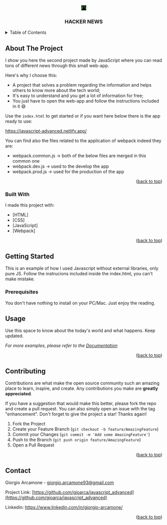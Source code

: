 <a name="readme-top"></a>

<!-- PROJECT LOGO -->
<br />
<div align="center">
  <a href="https://github.com/gioarca/javascript_advanced">
    <img src="ASSETS/IMG/favicon-16x16.png" alt="Logo" width="16" height="16">
  </a>
  <h3 align="center">HACKER NEWS</h3>
</div>


<!-- TABLE OF CONTENTS -->
<details>
  <summary>Table of Contents</summary>
  <ol>
    <li>
      <a href="#about-the-project">About The Project</a>
      <ul>
        <li><a href="#built-with">Built With</a></li>
      </ul>
    </li>
    <li>
      <a href="#getting-started">Getting Started</a>
      <ul>
        <li><a href="#prerequisites">Prerequisites</a></li>
      </ul>
    </li>
    <li><a href="#usage">Usage</a></li>
    <li><a href="#contributing">Contributing</a></li>
    <li><a href="#contact">Contact</a></li>
  </ol>
</details>



<!-- ABOUT THE PROJECT -->
## About The Project

I show you here the second project made by JavaScript where you can read tons of different news through this small web-app.

Here's why I choose this:
* A project that solves a problem regarding the information and helps others to know more about the tech world;
* It's easy to understand and you get a lot of information for free;
* You just have to open the web-app and follow the instructions included in it :smile:

Use the `index.html` to get started or if you want here below there is the app ready to use:

<a href="https://javascript-advanced.netlify.app/" target="_blank">https://javascript-advanced.netlify.app/</a>

You can find also the files related to the application of webpack indeed they are:
- webpack.common.js -> both of the below files are merged in this common one
- webpack.dev.js  -> used to the develop the app
- webpack.prod.js -> used for the production of the app

<p align="right">(<a href="#readme-top">back to top</a>)</p>


### Built With

I made this project with:

* [HTML]
* [CSS]
* [JavaScript]
* [Webpack]

<p align="right">(<a href="#readme-top">back to top</a>)</p>



<!-- GETTING STARTED -->
## Getting Started

This is an example of how I used Javascript without external libraries, only pure JS.
Follow the instrucions included inside the index.html, you can't make mistake.

### Prerequisites

You don't have nothing to install on your PC/Mac. Just enjoy the reading.



<!-- USAGE EXAMPLES -->
## Usage

Use this space to know about the today's world and what happens. Keep updated.

_For more examples, please refer to the [Documentation](https://github.com/HackerNews/API)_

<p align="right">(<a href="#readme-top">back to top</a>)</p>




<!-- CONTRIBUTING -->
## Contributing

Contributions are what make the open source community such an amazing place to learn, inspire, and create. Any contributions you make are **greatly appreciated**.

If you have a suggestion that would make this better, please fork the repo and create a pull request. You can also simply open an issue with the tag "enhancement".
Don't forget to give the project a star! Thanks again!

1. Fork the Project
2. Create your Feature Branch (`git checkout -b feature/AmazingFeature`)
3. Commit your Changes (`git commit -m 'Add some AmazingFeature'`)
4. Push to the Branch (`git push origin feature/AmazingFeature`)
5. Open a Pull Request

<p align="right">(<a href="#readme-top">back to top</a>)</p>


<!-- CONTACT -->
## Contact

Giorgio Arcamone - giorgio.arcamone93@gmail.com

Project Link: [https://github.com/gioarca/javascript_advanced](https://github.com/gioarca/javascript_advanced)

Linkedin: https://www.linkedin.com/in/giorgio-arcamone/

<p align="right">(<a href="#readme-top">back to top</a>)</p>
